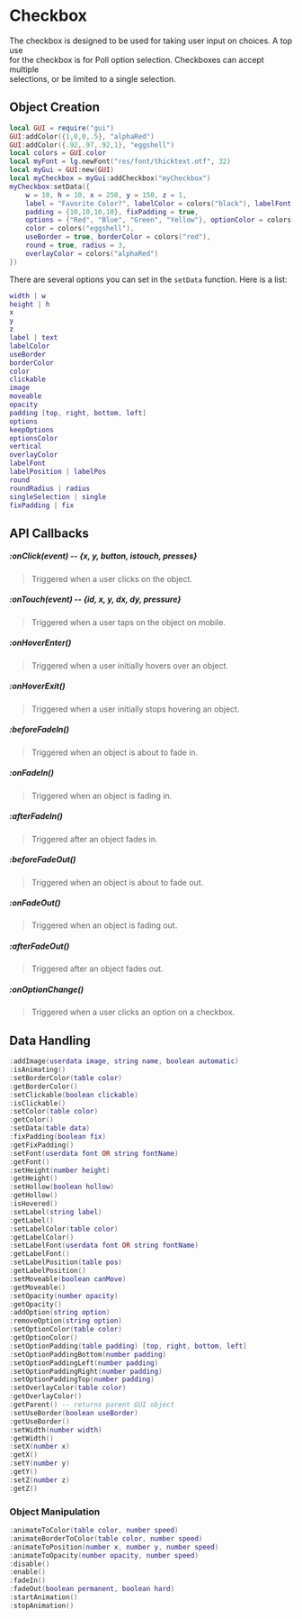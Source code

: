 # Checkbox
The checkbox is designed to be used for taking user input on choices. A top use<br>
for the checkbox is for Poll option selection. Checkboxes can accept multiple<br>
selections, or be limited to a single selection.
## Object Creation
```lua
local GUI = require("gui")
GUI:addColor({1,0,0,.5}, "alphaRed")
GUI:addColor({.92,.97,.92,1}, "eggshell")
local colors = GUI.color
local myFont = lg.newFont("res/font/thicktext.otf", 32)
local myGui = GUI:new(GUI)
local myCheckbox = myGui:addCheckbox("myCheckbox")
myCheckbox:setData({
	w = 10, h = 10, x = 250, y = 150, z = 1, 
	label = "Favorite Color?", labelColor = colors("black"), labelFont = myFont, labelPos = {290, 105, 1},
	padding = {10,10,10,10}, fixPadding = true, 
	options = {"Red", "Blue", "Green", "Yellow"}, optionColor = colors("blue"), singleSelection = true,
	color = colors("eggshell"), 
	useBorder = true, borderColor = colors("red"),
	round = true, radius = 3,
	overlayColor = colors("alphaRed")
})
```
There are several options you can set in the `setData` function. Here is a list:
```lua
width | w
height | h
x
y
z
label | text
labelColor
useBorder
borderColor
color
clickable
image
moveable
opacity
padding [top, right, bottom, left]
options
keepOptions
optionsColor
vertical
overlayColor
labelFont
labelPosition | labelPos
round
roundRadius | radius
singleSelection | single
fixPadding | fix
```
## API Callbacks
##### :onClick(event) -- {x, y, button, istouch, presses}
> Triggered when a user clicks on the object.
##### :onTouch(event) -- {id, x, y, dx, dy, pressure}
> Triggered when a user taps on the object on mobile.
##### :onHoverEnter()
> Triggered when a user initially hovers over an object.
##### :onHoverExit()
> Triggered when a user initially stops hovering an object.
##### :beforeFadeIn()
> Triggered when an object is about to fade in.
##### :onFadeIn()
> Triggered when an object is fading in.
##### :afterFadeIn()
> Triggered after an object fades in.
##### :beforeFadeOut()
> Triggered when an object is about to fade out.
##### :onFadeOut()
> Triggered when an object is fading out.
##### :afterFadeOut()
> Triggered after an object fades out.
##### :onOptionChange()
> Triggered when a user clicks an option on a checkbox.
## Data Handling
```lua
:addImage(userdata image, string name, boolean automatic)
:isAnimating()
:setBorderColor(table color)
:getBorderColor()
:setClickable(boolean clickable)
:isClickable()
:setColor(table color)
:getColor()
:setData(table data)
:fixPadding(boolean fix)
:getFixPadding()
:setFont(userdata font OR string fontName)
:getFont()
:setHeight(number height)
:getHeight()
:setHollow(boolean hollow)
:getHollow()
:isHovered()
:setLabel(string label)
:getLabel()
:setLabelColor(table color)
:getLabelColor()
:setLabelFont(userdata font OR string fontName)
:getLabelFont()
:setLabelPosition(table pos)
:getLabelPosition()
:setMoveable(boolean canMove)
:getMoveable()
:setOpacity(number opacity)
:getOpacity()
:addOption(string option)
:removeOption(string option)
:setOptionColor(table color)
:getOptionColor()
:setOptionPadding(table padding) [top, right, bottom, left]
:setOptionPaddingBottom(number padding)
:setOptionPaddingLeft(number padding)
:setOptionPaddingRight(number padding)
:setOptionPaddingTop(number padding)
:setOverlayColor(table color)
:getOverlayColor()
:getParent() -- returns parent GUI object
:setUseBorder(boolean useBorder)
:getUseBorder()
:setWidth(number width)
:getWidth()
:setX(number x)
:getX()
:setY(number y)
:getY()
:setZ(number z)
:getZ()
```
### Object Manipulation
```lua
:animateToColor(table color, number speed)
:animateBorderToColor(table color, number speed)
:animateToPosition(number x, number y, number speed)
:animateToOpacity(number opacity, number speed)
:disable()
:enable()
:fadeIn()
:fadeOut(boolean permanent, boolean hard)
:startAnimation()
:stopAnimation()
```